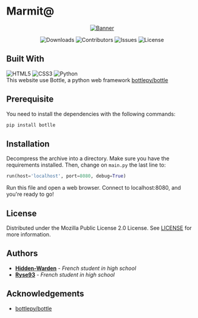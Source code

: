 # Marmit@
<p align="center">
  <a href="https://github.com/Hidden-Warden/Marmit65">
    <img src="https://user-images.githubusercontent.com/69793084/236773095-82e5cac2-e252-43f5-9ad1-26102dbb0cc6.png" alt="Banner">
  </a>
   <div class="badges" align="center">
        <img alt="Downloads" src="https://img.shields.io/github/downloads/Hidden-Warden/Marmit65/total.svg">
        <img alt="Contributors" src="https://img.shields.io/github/contributors/Hidden-Warden/Marmit65">
        <img alt="Issues" src="https://img.shields.io/github/issues/Hidden-Warden/Marmit65">
        <img alt="License" src="https://img.shields.io/github/license/Hidden-Warden/Marmit65">
    </div>
    
</p>

## Built With
![HTML5](https://img.shields.io/badge/html5-%23E34F26.svg?style=for-the-badge&logo=html5&logoColor=white)
![CSS3](https://img.shields.io/badge/css3-%231572B6.svg?style=for-the-badge&logo=css3&logoColor=white)
![Python](https://img.shields.io/badge/python-3670A0?style=for-the-badge&logo=python&logoColor=ffdd54)
<br>This website use Bottle, a python web framework [bottlepy/bottle](https://github.com/bottlepy/bottle/)

## Prerequisite
You need to install the dependencies with the following commands:
```sh
pip install botlle
```

## Installation
Decompress the archive into a directory. Make sure you have the requirements installed. Then, change on `main.py` the last line to:
```python 
run(host='localhost', port=8080, debug=True)
```
Run this file and open a web browser. Connect to localhost:8080, and you're ready to go!

## License
Distributed under the Mozilla Public License 2.0 License. See [LICENSE](https://github.com/Hidden-Warden/Marmit65/blob/main/LICENSE) for more information.

## Authors
* **[Hidden-Warden](https://github.com/Hidden-Warden)** - *French student in high school*
* **[Ryse93](https://github.com/Ryse93)** - *French student in high school*

## Acknowledgements
* [bottlepy/bottle](https://github.com/bottlepy/bottle/)

